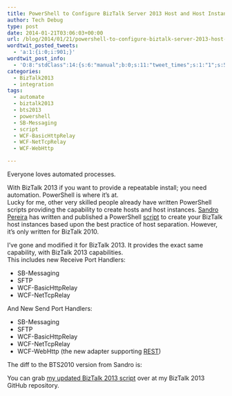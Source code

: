 ```yaml
---
title: PowerShell to Configure BizTalk Server 2013 Host and Host Instances
author: Tech Debug
type: post
date: 2014-01-21T03:06:03+00:00
url: /blog/2014/01/21/powershell-to-configure-biztalk-server-2013-host-and-host-instances/
wordtwit_posted_tweets:
  - 'a:1:{i:0;i:901;}'
wordtwit_post_info:
  - 'O:8:"stdClass":14:{s:6:"manual";b:0;s:11:"tweet_times";s:1:"1";s:5:"delay";s:1:"0";s:7:"enabled";s:1:"1";s:10:"separation";i:60;s:7:"version";s:3:"3.3";s:14:"tweet_template";b:0;s:6:"status";i:2;s:6:"result";a:0:{}s:13:"tweet_counter";i:5;s:13:"tweet_log_ids";a:4:{i:0;i:898;i:1;i:899;i:2;i:900;i:3;i:901;}s:9:"hash_tags";a:3:{i:0;s:7:"biztalk";i:1;s:7:"bts2013";i:2;s:10:"powershell";}s:8:"accounts";a:1:{i:0;s:9:"techdebug";}s:4:"text";s:104:"PowerShell to Configure #BizTalk Server 2013 Host and Host Instances by @lantrix - http://bit.ly/1h6UN0w";}'
categories:
  - BizTalk2013
  - integration
tags:
  - automate
  - biztalk2013
  - bts2013
  - powershell
  - SB-Messaging
  - script
  - WCF-BasicHttpRelay
  - WCF-NetTcpRelay
  - WCF-WebHttp

---
```

Everyone loves automated processes.

With BizTalk 2013 if you want to provide a repeatable install; you need automation. PowerShell is where it&#8217;s at.  
Lucky for me, other very skilled people already have written PowerShell scripts providing the capability to create hosts and host instances. [Sandro Pereira][1] has written and published a PowerShell [script][2] to create your BizTalk host instances based upon the best practice of host separation. However, it&#8217;s only written for BizTalk 2010.

I&#8217;ve gone and modified it for BizTalk 2013. It provides the exact same capability, with BizTalk 2013 capabilities.  
This includes new Receive Port Handlers:

  * SB-Messaging
  * SFTP
  * WCF-BasicHttpRelay
  * WCF-NetTcpRelay

And New Send Port Handlers:

  * SB-Messaging
  * SFTP
  * WCF-BasicHttpRelay
  * WCF-NetTcpRelay
  * WCF-WebHttp (the new adapter supporting [REST][3])

The diff to the BTS2010 version from Sandro is:  


You can grab [my updated BizTalk 2013 script][4] over at my BizTalk 2013 GitHub repository.

 [1]: http://sandroaspbiztalkblog.wordpress.com/
 [2]: http://gallery.technet.microsoft.com/PowerShell-to-Configure-0cee83e8
 [3]: http://en.wikipedia.org/wiki/Representational_state_transfer
 [4]: https://github.com/lantrix/BTS/blob/master/build/2013/ConfigureBizTalkServer2013EnvHostAndHostInstances.ps1